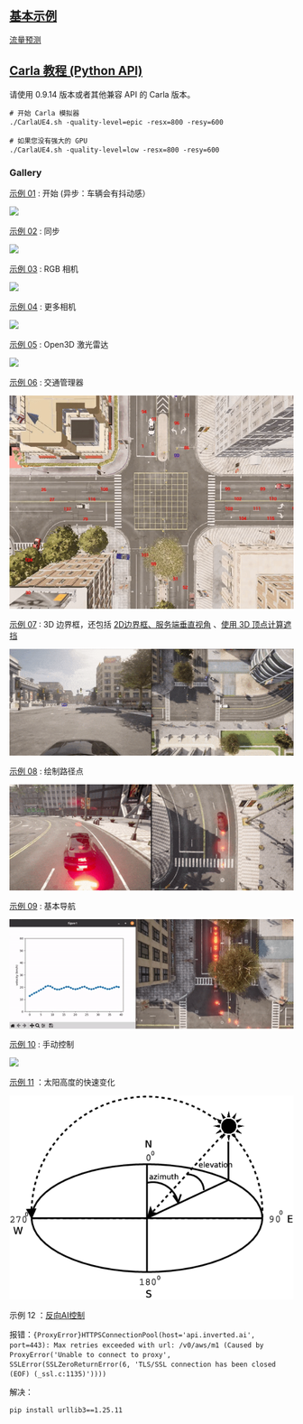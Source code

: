 ## [基本示例](examples.md)

[流量预测](tuto_G_traffic_prediction.md)


## [Carla 教程 (Python API)](https://github.com/wuhanstudio/carla-tutorial)

请使用 0.9.14 版本或者其他兼容 API 的 Carla 版本。

```
# 开始 Carla 模拟器
./CarlaUE4.sh -quality-level=epic -resx=800 -resy=600

# 如果您没有强大的 GPU
./CarlaUE4.sh -quality-level=low -resx=800 -resy=600
```

### Gallery

[示例 01](https://github.com/OpenHUTB/carla_doc/blob/master/src/tutorial/01_get_started.py) : 开始 (异步：车辆会有抖动感）

![](img/tuto_E_gallery/01_get_started.gif)

[示例 02](https://github.com/OpenHUTB/carla_doc/blob/master/src/tutorial/02_sync_mode.py) : 同步

![](img/tuto_E_gallery/02_sync_mode.gif)

[示例 03](https://github.com/OpenHUTB/carla_doc/blob/master/src/tutorial/03_RGB_camera.py) : RGB 相机

![](img/tuto_E_gallery/03_RGB_camera.gif)

[示例 04](https://github.com/OpenHUTB/carla_doc/blob/master/src/tutorial/04_more_cameras.py) : 更多相机

![](img/tuto_E_gallery/04_more_cameras.gif)

[示例 05](https://github.com/OpenHUTB/carla_doc/blob/master/src/tutorial/05_open3d_lidar.py) : Open3D 激光雷达

![](img/tuto_E_gallery/05_open3d_lidar.gif)

[示例 06](https://github.com/OpenHUTB/carla_doc/blob/master/src/tutorial/06_trafic_manager.py) : 交通管理器

![](img/tuto_E_gallery/06_traffic_manager.gif)

[示例 07](https://github.com/OpenHUTB/carla_doc/blob/master/src/tutorial/07_3d_bounding_boxes.py) : 3D 边界框，还包括 [2D边界框、服务端垂直视角](https://github.com/OpenHUTB/carla_doc/blob/master/src/tutorial/07_2d_bounding_boxes.py) 、[使用 3D 顶点计算遮挡](https://github.com/OpenHUTB/carla_doc/blob/master/src/tutorial/07_2d_bounding_boxes_occlusion.py)

![](img/tuto_E_gallery/07_3d_bounding_boxes.gif)

[示例 08](https://github.com/OpenHUTB/carla_doc/blob/master/src/tutorial/08_draw_waypoints.py) : 绘制路径点

![](img/tuto_E_gallery/08_draw_waypoints.gif)

[示例 09](https://github.com/OpenHUTB/carla_doc/blob/master/src/tutorial/09_basic_navigation.py) : 基本导航

![](img/tuto_E_gallery/09_basic_navigation.gif)

[示例 10](https://github.com/OpenHUTB/carla_doc/blob/master/src/tutorial/10_manual_control.py) : 手动控制

![](img/tuto_E_gallery/10_manual_control.gif)

[示例 11](https://github.com/OpenHUTB/carla_doc/blob/master/src/examples/dynamic_weather.py) ：太阳高度的快速变化

![](img/tuto_E_gallery/11_sun_position.png)

示例 12 ：[反向AI控制](../src/examples/invertedai_traffic_ue5.py)

报错：`{ProxyError}HTTPSConnectionPool(host='api.inverted.ai', port=443): Max retries exceeded with url: /v0/aws/m1 (Caused by ProxyError('Unable to connect to proxy', SSLError(SSLZeroReturnError(6, 'TLS/SSL connection has been closed (EOF) (_ssl.c:1135)'))))`

解决：
```shell
pip install urllib3==1.25.11
```
